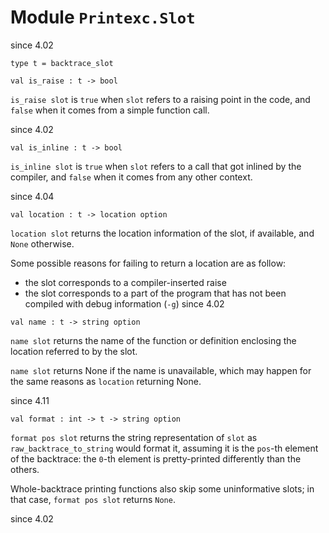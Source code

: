 
# Module `Printexc.Slot`

since 4.02
```
type t = backtrace_slot
```
```
val is_raise : t -> bool
```
`is_raise slot` is `true` when `slot` refers to a raising point in the code, and `false` when it comes from a simple function call.

since 4.02
```
val is_inline : t -> bool
```
`is_inline slot` is `true` when `slot` refers to a call that got inlined by the compiler, and `false` when it comes from any other context.

since 4.04
```
val location : t -> location option
```
`location slot` returns the location information of the slot, if available, and `None` otherwise.

Some possible reasons for failing to return a location are as follow:

- the slot corresponds to a compiler-inserted raise
- the slot corresponds to a part of the program that has not been compiled with debug information (`-g`)
since 4.02
```
val name : t -> string option
```
`name slot` returns the name of the function or definition enclosing the location referred to by the slot.

`name slot` returns None if the name is unavailable, which may happen for the same reasons as `location` returning None.

since 4.11
```
val format : int -> t -> string option
```
`format pos slot` returns the string representation of `slot` as `raw_backtrace_to_string` would format it, assuming it is the `pos`\-th element of the backtrace: the `0`\-th element is pretty-printed differently than the others.

Whole-backtrace printing functions also skip some uninformative slots; in that case, `format pos slot` returns `None`.

since 4.02